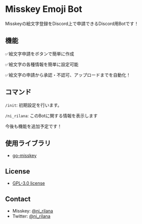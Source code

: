 # Misskey Emoji Bot
Misskeyの絵文字登録をDiscord上で申請できるDiscord用Botです！

## 機能
✅絵文字申請をボタンで簡単に作成

✅絵文字の各種情報を簡単に設定可能

✅絵文字の申請から承認・不認可、アップロードまでを自動化！

## コマンド
`/init`: 初期設定を行います。

`/ni_rilana`: このBotに関する情報を表示します


今後も機能を追加予定です！

## 使用ライブラリ
- [go-misskey](https://github.com/niwaniwa/go-misskey)

## License
- [GPL-3.0 license](https://github.com/niwaniwa/MisskeyEmojiBot/blob/main/LICENSE)

## Contact
- Misskey: [@ni_rilana](https://misskey.niri.la/@ni_rilana)
- Twitter: [@ni_rilana](https://twitter.com/ni_rilana)
